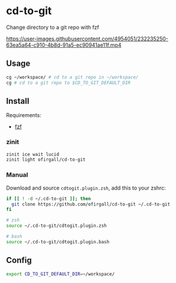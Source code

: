 # cd-to-git
Change directory to a git repo with fzf

https://user-images.githubusercontent.com/4954051/232235250-63ea5a64-c910-4b8d-91a5-ec90941ae11f.mp4

## Usage
```bash
cg ~/workspace/ # cd to a git repo in ~/workspace/
cg # cd to a git repo to $CD_TO_GIT_DEFAULT_DIR
```

## Install
Requirements:
- [fzf](https://github.com/junegunn/fzf)

### zinit
```bash
zinit ice wait lucid
zinit light ofirgall/cd-to-git
```

### Manual
Download and source `cdtogit.plugin.zsh`, add this to your zshrc:
```bash
if [[ ! -d ~/.cd-to-git ]]; then
  git clone https://github.com/ofirgall/cd-to-git ~/.cd-to-git
fi

# zsh
source ~/.cd-to-git/cdtogit.plugin.zsh

# bash
source ~/.cd-to-git/cdtogit.plugin.bash
```

## Config
```bash
export CD_TO_GIT_DEFAULT_DIR=~/workspace/
```
